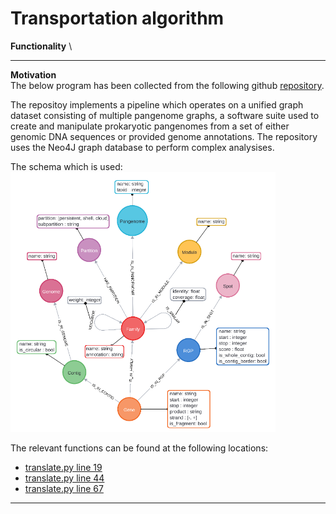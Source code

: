 # Transportation algorithm
**Functionality** \

****


**Motivation** \
The below program has been collected from the following github [repository](https://github.com/jpjarnoux/PanGraph-DB).

The repositoy implements a pipeline which operates on a unified graph dataset consisting of multiple pangenome graphs, a software suite used to create and manipulate prokaryotic pangenomes from a set of either genomic DNA sequences or provided genome annotations.
The repository uses the Neo4J graph database to perform complex analysises. 

The schema which is used:
![Sample code](../../../../../docs/media/benchmarks/P10/1.png)

The relevant functions can be found at the following locations: 
- [translate.py line 19](https://github.com/jpjarnoux/PanGraph-DB/blob/main/script/python/translate.py)
- [translate.py line 44](https://github.com/jpjarnoux/PanGraph-DB/blob/main/script/python/translate.py)
- [translate.py line 67](https://github.com/jpjarnoux/PanGraph-DB/blob/main/script/python/translate.py)

****
